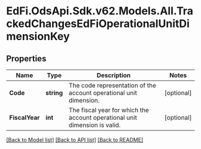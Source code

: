 # EdFi.OdsApi.Sdk.v62.Models.All.TrackedChangesEdFiOperationalUnitDimensionKey

## Properties

Name | Type | Description | Notes
------------ | ------------- | ------------- | -------------
**Code** | **string** | The code representation of the account operational unit dimension. | [optional] 
**FiscalYear** | **int** | The fiscal year for which the account operational unit dimension is valid. | [optional] 

[[Back to Model list]](../../README.md#documentation-for-models) [[Back to API list]](../../README.md#documentation-for-api-endpoints) [[Back to README]](../../README.md)

